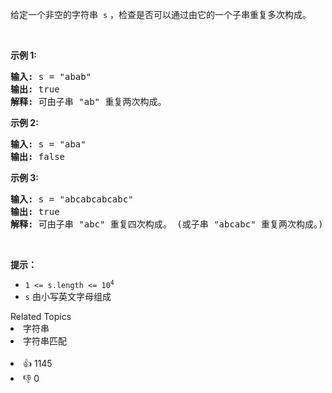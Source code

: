 <p>给定一个非空的字符串
 <meta charset="UTF-8" />&nbsp;<code>s</code>&nbsp;，检查是否可以通过由它的一个子串重复多次构成。</p>

<p>&nbsp;</p>

<p><strong>示例 1:</strong></p>

<pre>
<strong>输入:</strong> s = "abab"
<strong>输出:</strong> true
<strong>解释:</strong> 可由子串 "ab" 重复两次构成。
</pre>

<p><strong>示例 2:</strong></p>

<pre>
<strong>输入:</strong> s = "aba"
<strong>输出:</strong> false
</pre>

<p><strong>示例 3:</strong></p>

<pre>
<strong>输入:</strong> s = "abcabcabcabc"
<strong>输出:</strong> true
<strong>解释:</strong> 可由子串 "abc" 重复四次构成。 (或子串 "abcabc" 重复两次构成。)
</pre>

<p>&nbsp;</p>

<p><b>提示：</b></p>

<p>
 <meta charset="UTF-8" /></p>

<ul> 
 <li><code>1 &lt;= s.length &lt;= 10<sup>4</sup></code></li> 
 <li><code>s</code>&nbsp;由小写英文字母组成</li> 
</ul>

<div><div>Related Topics</div><div><li>字符串</li><li>字符串匹配</li></div></div><br><div><li>👍 1145</li><li>👎 0</li></div>